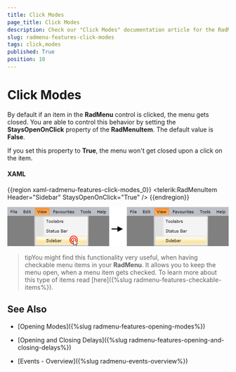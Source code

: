 ```yaml
---
title: Click Modes
page_title: Click Modes
description: Check our "Click Modes" documentation article for the RadMenu WPF control.
slug: radmenu-features-click-modes
tags: click,modes
published: True
position: 10
---
```


# Click Modes

By default if an item in the __RadMenu__ control is clicked, the menu gets closed. You are able to control this behavior by setting the __StaysOpenOnClick__ property of the __RadMenuItem__. The default value is __False__.

If you set this property to __True__, the menu won't get closed upon a click on the item.

#### __XAML__

{{region xaml-radmenu-features-click-modes_0}}
	<telerik:RadMenuItem Header="Sidebar"
	             StaysOpenOnClick="True" />
{{endregion}}

![](images/RadMenu_Click_Modes_01.png)

>tipYou might find this functionality very useful, when having checkable menu items in your __RadMenu__. It allows you to keep the menu open, when a menu item gets checked. To learn more about this type of items read [here]({%slug radmenu-features-checkable-items%}).

## See Also

 * [Opening Modes]({%slug radmenu-features-opening-modes%})

 * [Opening and Closing Delays]({%slug radmenu-features-opening-and-closing-delays%})

 * [Events - Overview]({%slug radmenu-events-overview%})

